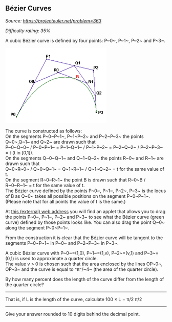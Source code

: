 Bézier Curves
-------------

*Source: https://projecteuler.net/problem=363*


*Difficulty rating: 35%*

A cubic Bézier curve is defined by four points: P~0~, P~1~, P~2~ and
P~3~.

![p363\_bezier.png](img/p363_bezier.png)

The curve is constructed as follows:\
 On the segments P~0~P~1~, P~1~P~2~ and P~2~P~3~ the points Q~0~,Q~1~
and Q~2~ are drawn such that\
 P~0~Q~0~ / P~0~P~1~ = P~1~Q~1~ / P~1~P~2~ = P~2~Q~2~ / P~2~P~3~ = t (t
in [0,1]).\
 On the segments Q~0~Q~1~ and Q~1~Q~2~ the points R~0~ and R~1~ are
drawn such that\
 Q~0~R~0~ / Q~0~Q~1~ = Q~1~R~1~ / Q~1~Q~2~ = t for the same value of t.\
 On the segment R~0~R~1~ the point B is drawn such that R~0~B / R~0~R~1~
= t for the same value of t.\
 The Bézier curve defined by the points P~0~, P~1~, P~2~, P~3~ is the
locus of B as Q~0~ takes all possible positions on the segment
P~0~P~1~.\
 (Please note that for all points the value of t is the same.)

At [this (external) web
address](http://home.kpn.nl/hklein/bezier/bezier.html) you will find an
applet that allows you to drag the points P~0~, P~1~, P~2~ and P~3~ to
see what the Bézier curve (green curve) defined by those points looks
like. You can also drag the point Q~0~ along the segment P~0~P~1~.

From the construction it is clear that the Bézier curve will be tangent
to the segments P~0~P~1~ in P~0~ and P~2~P~3~ in P~3~.

A cubic Bézier curve with P~0~=(1,0), P~1~=(1,v), P~2~=(v,1) and
P~3~=(0,1) is used to approximate a quarter circle.\
 The value v \> 0 is chosen such that the area enclosed by the lines
OP~0~, OP~3~ and the curve is equal to ^π^/~4~ (the area of the quarter
circle).

By how many percent does the length of the curve differ from the length
of the quarter circle?

  ------------------------ ------------------------ ------------------------
  That is, if L is the
  length of the curve,
  calculate 100 ×
  L − π/2
  π/2
  ------------------------ ------------------------ ------------------------

Give your answer rounded to 10 digits behind the decimal point.
